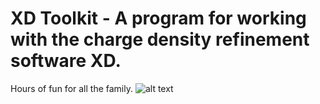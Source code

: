 # XD Toolkit - A program for working with the charge density refinement software XD.
Hours of fun for all the family.
![alt text](https://avatars3.githubusercontent.com/u/26581932?v=3&s=460 "pic")